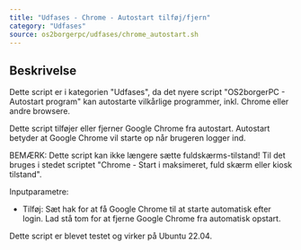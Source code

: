 ```yaml
---
title: "Udfases - Chrome - Autostart tilføj/fjern"
category: "Udfases"
source: os2borgerpc/udfases/chrome_autostart.sh
---
```


## Beskrivelse
Dette script er i kategorien "Udfases", da det nyere script "OS2borgerPC - Autostart program" kan autostarte vilkårlige programmer, inkl. Chrome eller andre browsere.

Dette script tilføjer eller fjerner Google Chrome fra autostart.
Autostart betyder at Google Chrome vil starte op når brugeren logger ind.

BEMÆRK: Dette script kan ikke længere sætte fuldskærms-tilstand! Til det bruges i stedet scriptet "Chrome - Start i maksimeret, fuld skærm eller kiosk tilstand".

Inputparametre:
- Tilføj:
   Sæt hak for at få Google Chrome til at starte automatisk efter login.
   Lad stå tom for at fjerne Google Chrome fra automatisk opstart.

Dette script er blevet testet og virker på Ubuntu 22.04.